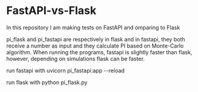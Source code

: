 # FastAPI-vs-Flask

In this repository I am making tests on FastAPI and omparing to Flask

pi_flask and pi_fastapi are respectively in flask and in fastapi, they both receive a number as input and they calculate PI based on Monte-Carlo algorithm.
When running the programs, fastapi is slightly faster than flask, however, depending on simulations flask can be faster. 

run fastapi with 
      uvicorn pi_fastapi:app --reload
      
run flask with
      python pi_flask.py


